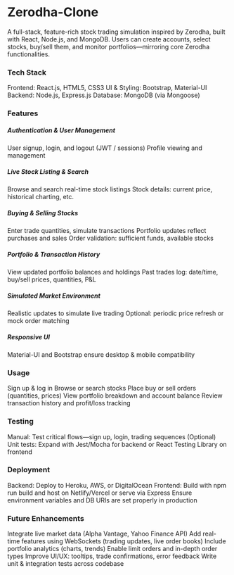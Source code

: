 <h1>Zerodha-Clone</h1>
<p>A full-stack, feature-rich stock trading simulation inspired by Zerodha, built with React, Node.js, and MongoDB. Users can create accounts, select stocks, buy/sell them, and monitor portfolios—mirroring core Zerodha functionalities.</p>

<h3>Tech Stack</h3>

Frontend: React.js, HTML5, CSS3
UI & Styling: Bootstrap, Material-UI
Backend: Node.js, Express.js
Database: MongoDB (via Mongoose)

<h3>Features</h3>

<h5>Authentication & User Management</h5>

User signup, login, and logout (JWT / sessions)
Profile viewing and management

<h5>Live Stock Listing & Search</h5>

Browse and search real-time stock listings
Stock details: current price, historical charting, etc.

<h5>Buying & Selling Stocks</h5>

Enter trade quantities, simulate transactions
Portfolio updates reflect purchases and sales
Order validation: sufficient funds, available stocks

<h5>Portfolio & Transaction History</h5>

View updated portfolio balances and holdings
Past trades log: date/time, buy/sell prices, quantities, P&L

<h5>Simulated Market Environment</h5>

Realistic updates to simulate live trading
Optional: periodic price refresh or mock order matching

<h5>Responsive UI</h5>
Material-UI and Bootstrap ensure desktop & mobile compatibility

<h3>Usage</h3>

Sign up & log in
Browse or search stocks
Place buy or sell orders (quantities, prices)
View portfolio breakdown and account balance
Review transaction history and profit/loss tracking

<h3>Testing</h3>

Manual: Test critical flows—sign up, login, trading sequences
(Optional) Unit tests: Expand with Jest/Mocha for backend or React Testing Library on frontend

<h3>Deployment</h3>

Backend: Deploy to Heroku, AWS, or DigitalOcean
Frontend: Build with npm run build and host on Netlify/Vercel or serve via Express
Ensure environment variables and DB URIs are set properly in production

<h3>Future Enhancements</h3>

Integrate live market data (Alpha Vantage, Yahoo Finance API)
Add real-time features using WebSockets (trading updates, live order books)
Include portfolio analytics (charts, trends)
Enable limit orders and in-depth order types
Improve UI/UX: tooltips, trade confirmations, error feedback
Write unit & integration tests across codebase
